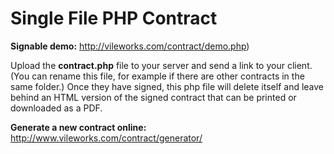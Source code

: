 # Single File PHP Contract

**Signable demo:** http://vileworks.com/contract/demo.php)

Upload the **contract.php** file to your server and send a link to your client. 
(You can rename this file, for example if there are other contracts in the same folder.)
Once they have signed, this php file will delete itself 
and leave behind an HTML version of the signed contract 
that can be printed or downloaded as a PDF.

**Generate a new contract online:** http://www.vileworks.com/contract/generator/
